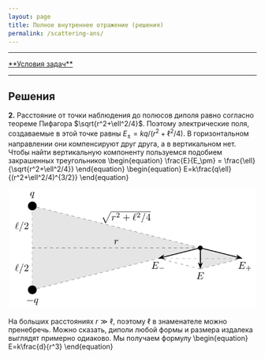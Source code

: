 ```yaml
---
layout: page
title: Полное внутреннее отражение (решения)
permalink: /scattering-ans/
---
```


<hr> 
<a href="/reflection">**Условия задач**</a>
<hr> 


## Решения

**2.** Расстояние от точки наблюдения до полюсов диполя равно согласно теореме Пифагора $\sqrt{r^2+\ell^2/4}$. Поэтому электрические поля, создаваемые в этой точке равны $E_{\pm}=kq/(r^2+\ell^2/4)$. В горизонтальном направлении они компенсируют друг друга, а в вертикальном нет. Чтобы найти вертикальную компоненту пользуемся подобием закрашенных треугольников
\begin{equation} \frac{E}{E_\pm} = \frac{\ell}{\sqrt{r^2+\ell^2/4}} \end{equation}
\begin{equation} E=k\frac{q\ell}{(r^2+\ell^2/4)^{3/2}} \end{equation}

<center><img src="/images/scattering-ans-2.png" width="500"/></center>

На больших расстояниях $r\gg\ell$, поэтому $\ell$ в знаменателе можно пренебречь. Можно сказать, диполи любой формы и размера издалека выглядят примерно одиаково. Мы получаем формулу
\begin{equation} E=k\frac{d}{r^3} \end{equation}

